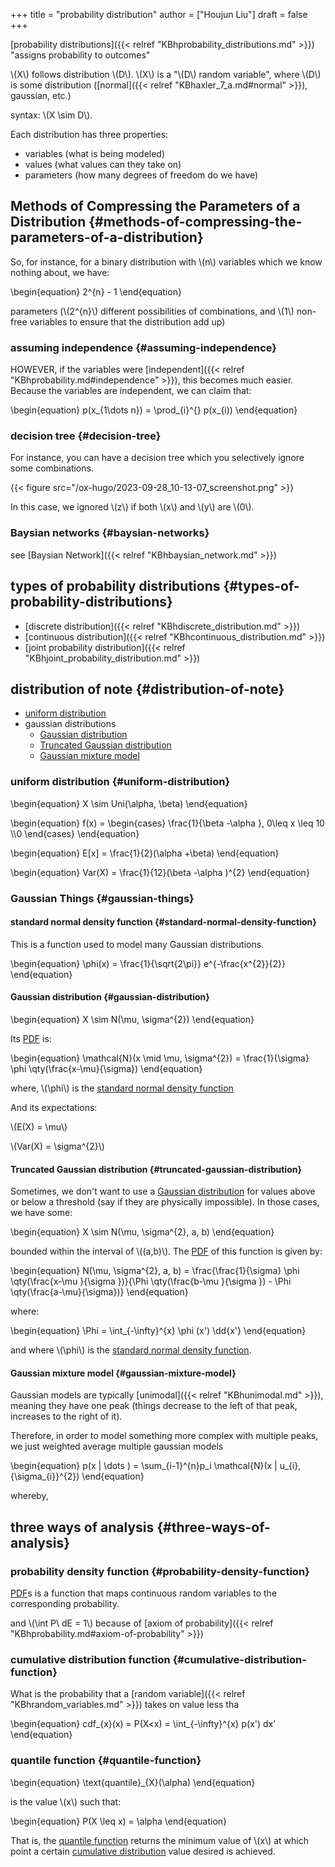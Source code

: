 +++
title = "probability distribution"
author = ["Houjun Liu"]
draft = false
+++

[probability distributions]({{< relref "KBhprobability_distributions.md" >}}) "assigns probability to outcomes"

\\(X\\) follows distribution \\(D\\). \\(X\\) is a "\\(D\\) random variable", where \\(D\\) is some distribution ([normal]({{< relref "KBhaxler_7_a.md#normal" >}}), gaussian, etc.)

syntax: \\(X \sim D\\).

Each distribution has three properties:

-   variables (what is being modeled)
-   values (what values can they take on)
-   parameters (how many degrees of freedom do we have)


## Methods of Compressing the Parameters of a Distribution {#methods-of-compressing-the-parameters-of-a-distribution}

So, for instance, for a binary distribution with \\(n\\) variables which we know nothing about, we have:

\begin{equation}
2^{n} - 1
\end{equation}

parameters (\\(2^{n}\\) different possibilities of combinations, and \\(1\\) non-free variables to ensure that the distribution add up)


### assuming independence {#assuming-independence}

HOWEVER, if the variables were [independent]({{< relref "KBhprobability.md#independence" >}}), this becomes much easier. Because the variables are independent, we can claim that:

\begin{equation}
p(x\_{1\dots n}) =  \prod\_{i}^{} p(x\_{i))
\end{equation}


### decision tree {#decision-tree}

For instance, you can have a decision tree which you selectively ignore some combinations.

{{< figure src="/ox-hugo/2023-09-28_10-13-07_screenshot.png" >}}

In this case, we ignored \\(z\\) if both \\(x\\) and \\(y\\) are \\(0\\).


### Baysian networks {#baysian-networks}

see [Baysian Network]({{< relref "KBhbaysian_network.md" >}})


## types of probability distributions {#types-of-probability-distributions}

-   [discrete distribution]({{< relref "KBhdiscrete_distribution.md" >}})
-   [continuous distribution]({{< relref "KBhcontinuous_distribution.md" >}})
-   [joint probability distribution]({{< relref "KBhjoint_probability_distribution.md" >}})


## distribution of note {#distribution-of-note}

-   [uniform distribution](#uniform-distribution)
-   gaussian distributions
    -   [Gaussian distribution](#gaussian-distribution)
    -   [Truncated Gaussian distribution](#truncated-gaussian-distribution)
    -   [Gaussian mixture model](#gaussian-mixture-model)


### uniform distribution {#uniform-distribution}

\begin{equation}
X \sim Uni(\alpha, \beta)
\end{equation}

\begin{equation}
f(x) = \begin{cases}
\frac{1}{\beta -\alpha }, 0\leq x \leq 10 \\\0
\end{cases}
\end{equation}

\begin{equation}
E[x] = \frac{1}{2}(\alpha +\beta)
\end{equation}

\begin{equation}
Var(X) = \frac{1}{12}(\beta -\alpha )^{2}
\end{equation}


### Gaussian Things {#gaussian-things}


#### standard normal density function {#standard-normal-density-function}

This is a function used to model many Gaussian distributions.

\begin{equation}
\phi(x) = \frac{1}{\sqrt{2\pi}} e^{-\frac{x^{2}}{2}}
\end{equation}


#### Gaussian distribution {#gaussian-distribution}

\begin{equation}
X \sim N(\mu, \sigma^{2})
\end{equation}

Its [PDF](#probability-density-function) is:

\begin{equation}
\mathcal{N}(x \mid \mu, \sigma^{2}) = \frac{1}{\sigma} \phi \qty(\frac{x-\mu}{\sigma})
\end{equation}

where, \\(\phi\\) is the [standard normal density function](#standard-normal-density-function)

And its expectations:

\\(E(X) = \mu\\)

\\(Var(X) = \sigma^{2}\\)


#### Truncated Gaussian distribution {#truncated-gaussian-distribution}

Sometimes, we don't want to use a [Gaussian distribution](#gaussian-distribution) for values above or below a threshold (say if they are physically impossible). In those cases, we have some:

\begin{equation}
X \sim N(\mu, \sigma^{2}, a, b)
\end{equation}

bounded within the interval of \\((a,b)\\). The [PDF](#probability-density-function) of this function is given by:

\begin{equation}
N(\mu, \sigma^{2}, a, b) = \frac{\frac{1}{\sigma} \phi \qty(\frac{x-\mu }{\sigma })}{\Phi \qty(\frac{b-\mu }{\sigma }) - \Phi \qty(\frac{a-\mu}{\sigma})}
\end{equation}

where:

\begin{equation}
\Phi = \int\_{-\infty}^{x} \phi (x') \dd{x'}
\end{equation}

and where \\(\phi\\) is the [standard normal density function](#standard-normal-density-function).


#### Gaussian mixture model {#gaussian-mixture-model}

Gaussian models are typically [unimodal]({{< relref "KBhunimodal.md" >}}), meaning they have one peak (things decrease to the left of that peak, increases to the right of it).

Therefore, in order to model something more complex with multiple peaks, we just weighted average multiple gaussian models

\begin{equation}
p(x | \dots ) = \sum\_{i-1}^{n}p\_i \mathcal{N}(x | u\_{i}, {\sigma\_{i}}^{2})
\end{equation}

whereby,


## three ways of analysis {#three-ways-of-analysis}


### probability density function {#probability-density-function}

[PDF](#probability-density-function)s is a function that maps continuous random variables to the corresponding probability.

and \\(\int P\ dE = 1\\) because of [axiom of probability]({{< relref "KBhprobability.md#axiom-of-probability" >}})


### cumulative distribution function {#cumulative-distribution-function}

What is the probability that a [random variable]({{< relref "KBhrandom_variables.md" >}}) takes on value less tha

\begin{equation}
cdf\_{x}(x) = P(X<x) = \int\_{-\infty}^{x} p(x') dx'
\end{equation}


### quantile function {#quantile-function}

\begin{equation}
\text{quantile}\_{X}(\alpha)
\end{equation}

is the value \\(x\\) such that:

\begin{equation}
P(X \leq x) = \alpha
\end{equation}

That is, the [quantile function](#quantile-function) returns the minimum value of \\(x\\) at which point a certain [cumulative distribution](#cumulative-distribution-function) value desired is achieved.
